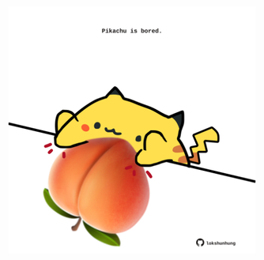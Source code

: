 <!-- built at 10/01/2022, 10:01:08 UTC -->
<p align="center">
  <img width="500" height="500" src="./ReadmeImage.svg">
</p>
